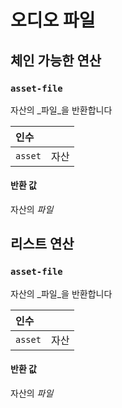 
# 오디오 파일

## 체인 가능한 연산
<h3 id="asset-file"><code>asset-file</code></h3>

자산의 _파일_을 반환합니다

| 인수 |  |
| :--- | :--- |
| `asset` | 자산 |

#### 반환 값
자산의 _파일_

## 리스트 연산
<h3 id="asset-file"><code>asset-file</code></h3>

자산의 _파일_을 반환합니다

| 인수 |  |
| :--- | :--- |
| `asset` | 자산 |

#### 반환 값
자산의 _파일_